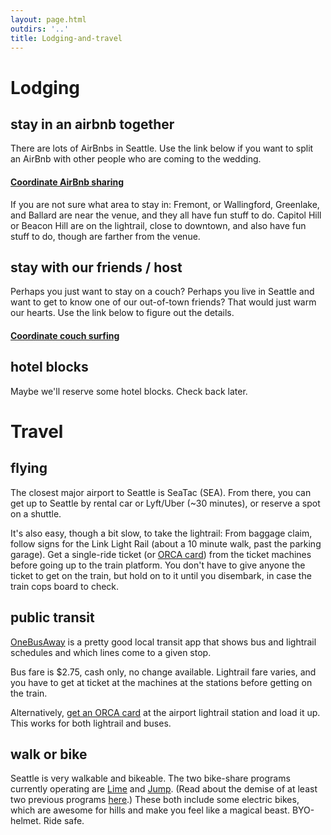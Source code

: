 ```yaml
---
layout: page.html
outdirs: '..'
title: Lodging-and-travel
---
```

<h1>Lodging</h1>
<div class='info'>
<h2>stay in an airbnb together</h2>
<p>There are lots of AirBnbs in Seattle. Use the link below if you want to split an AirBnb with other people who are coming to the wedding.</p>
<h4><a href='' class='coordinate'>Coordinate AirBnb sharing</a></h4>
<p>If you are not sure what area to stay in: Fremont, or Wallingford, Greenlake, and Ballard are near the venue, and they all have fun stuff to do. Capitol Hill or Beacon Hill are on the lightrail, close to downtown, and also have fun stuff to do, though are farther from the venue.</p>
</div>
<div class='info'>
<h2>stay with our friends / host</h2>
<p>Perhaps you just want to stay on a couch? Perhaps you live in Seattle and want to get to know one of our out-of-town friends? That would just warm our hearts. Use the link below to figure out the details.
<h4><a href='' class='coordinate'>Coordinate couch surfing</a></h4>
</div>
<div class='info'>
<h2>hotel blocks</h2>
<p>Maybe we'll reserve some hotel blocks. Check back later.</p>
</div>


<h1>Travel</h1>
<div class='info'>
<h2>flying</h2>
<p>The closest major airport to Seattle is SeaTac (SEA). From there, you can get up to Seattle by rental car or Lyft/Uber (~30 minutes), or reserve a spot on a shuttle.</p>
<p>It's also easy, though a bit slow, to take the lightrail: From baggage claim, follow signs for the Link Light Rail (about a 10 minute walk, past the parking garage). Get a single-ride ticket (or <a href='https://seattletransitblog.com/seattle-for-visitors/'>ORCA card</a>) from the ticket machines before going up to the train platform. You don't have to give anyone the ticket to get on the train, but hold on to it until you disembark, in case the train cops board to check.</p>
</div>

<div class='info'>
<h2>public transit</h2>
<p><a href='https://onebusaway.org/'>OneBusAway</a> is a pretty good local transit app that shows bus and lightrail schedules and which lines come to a given stop.</p>
<p><!--Public transit is a great way to get around Seattle! It comes with a chauffeur, a VIP lane, and sometimes entertainment.--> Bus fare is $2.75, cash only, no change available. Lightrail fare varies, and you have to get at ticket at the machines at the stations before getting on the train. 
<p>Alternatively, <a href='https://seattletransitblog.com/seattle-for-visitors/'>get an ORCA card</a> at the airport lightrail station and load it up. This works for both lightrail and buses.</p>
</div>

<div class='info'>
<h2>walk or bike</h2>
<p>Seattle is very walkable and bikeable. The two bike-share programs currently operating are <a href='https://www.li.me/'>Lime</a> and <a href='https://www.jump.com/cities/seattle/'>Jump</a>. (Read about the demise of at least two previous programs <a href='https://www.geekwire.com/2018/spin-reportedly-rolling-seattle-leaving-just-one-dockless-bikeshare-service/'>here</a>.) These both include some electric bikes, which are awesome for hills and make you feel like a magical beast. BYO-helmet. Ride safe.</p>
</div>


